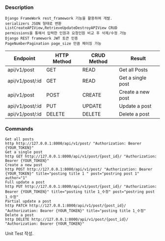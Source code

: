 ### Description
```
Django FrameWork rest_framework 기능을 활용하여 개발.
serializers JSON 형태로 변환
ListCreateAPIView,RetrieveUpdateDestroyAPIView CRUD
permissions을 통해서 입력한 인원과 요청인원 비교 후 삭제/수정 가능
Django REST framework JWT 토큰 인증
PageNumberPagination page_size 만큼 페이징 가능
```


|  Endpoint      |     HTTP Method      |      CRUD Method      |       Result       |
|----------------|----------------------|-----------------------|--------------------|
|api/v1/post     | GET                  | READ                  | Get all Posts
|api/v1/post/:id | GET                  | READ                  | Get a single post  |
|api/v1/post     | POST                 | CREATE                | Create a new post  | 
|api/v1/post/:id | PUT                  | UPDATE                | Update a post      | 
|api/v1/post/:id | DELETE               | DELETE                | Delete a post      |

### Commands
```
Get all posts
http http://127.0.0.1:8000/api/v1/post/ "Authorization: Bearer {YOUR_TOKEN}" 
Get a single post
http GET http://127.0.0.1:8000/api/v1/post/{post_id}/ "Authorization: Bearer {YOUR_TOKEN}" 
Create a new post
http POST http://127.0.0.1:8000/api/v1/post/ "Authorization: Bearer {YOUR_TOKEN}" title="posting title 1 " post="postring post 1" author="1" 
Full update a post
http PUT http://127.0.0.1:8000/api/v1/post/{post_id}/ "Authorization: Bearer {YOUR_TOKEN}" title="posting title 1_수정" post="postring post 1_수정" 
Partial update a post
http PATCH http://127.0.0.1:8000/api/v1/post/{post_id}/ "Authorization: Bearer {YOUR_TOKEN}" title="posting title 1_수정" 
Delete a post
http DELETE http://127.0.0.1:8000/api/v1/post/{post_id}/ "Authorization: Bearer {YOUR_TOKEN}"
```

Unit Test 작성.

